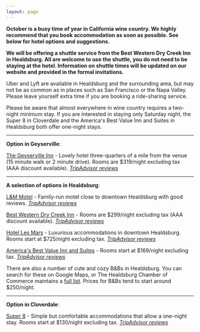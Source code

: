 ```yaml
---
layout: page
---
```


__October is a busy time of year in California wine country. We highly recommend that you book accommodation as soon as possible. See below for hotel options and suggestions.__

__We will be offering a shuttle service from the Best Western Dry Creek Inn in Healdsburg. All are welcome to use the shuttle, you do not need to be staying at the hotel. Information on shuttle times will be updated on our website and provided in the formal invitations.__

Uber and Lyft are available in Healdsburg and the surrounding area, but may not be as common as in places such as San Francisco or the Napa Valley. Please leave yourself extra time if you are booking a ride-sharing service. 

Please be aware that almost everywhere in wine country requires a two-night minimum stay. If you are interested in staying only Saturday night, the Super 8 in Cloverdale and the America's Best Value Inn and Suites in Healdsburg both offer one-night stays.


---

__Option in Geyserville__:

[The Geyserville Inn](http://www.geyservilleinn.com/) - Lovely hotel three-quarters of a mile from the venue (15 minute walk or 2 minute drive). Rooms are $319/night excluding tax (AAA discount available). [_TripAdvisor reviews_](https://www.tripadvisor.com/Hotel_Review-g32427-d248139-Reviews-Geyserville_Inn-Geyserville_Sonoma_County_California.html)

---

__A selection of options in Healdsburg__:

[L&M Motel](http://landmmotel.com/) - Family-run motel close to downtown Healdsburg with good reviews. [_TripAdvisor reviews_](https://www.tripadvisor.com/Hotel_Review-g32482-d1102470-Reviews-L_M_Motel-Healdsburg_Sonoma_County_California.html)

[Best Western Dry Creek Inn](http://www.drycreekinn.com/) - Rooms are $299/night excluding tax (AAA discount available). [_TripAdvisor reviews_](https://www.tripadvisor.com/Hotel_Review-g32482-d77196-Reviews-BEST_WESTERN_Dry_Creek_Inn-Healdsburg_Sonoma_County_California.html)

[Hotel Les Mars](https://www.hotellesmars.com/) - Luxurious accommodations in downtown Healdsburg. Rooms start at $725/night excluding tax. [_TripAdvisor reviews_](https://www.tripadvisor.com/Hotel_Review-g32482-d577327-Reviews-Hotel_Les_Mars_Relais_Chateaux-Healdsburg_Sonoma_County_California.html)

[America's Best Value Inn and Suites](http://www.vantagehotels.com/hotel-details.cfm?idp=822) - Rooms start at $169/night excluding tax. [_TripAdvisor reviews_](https://www.tripadvisor.com/Hotel_Review-g32482-d490923-Reviews-Americas_Best_Value_Inn_Suites-Healdsburg_Sonoma_County_California.html)

There are also a number of cute and cozy B&Bs in Healdsburg. You can search for these on Google Maps, or The Healdsburg Chamber of Commerce maintains a [full list](http://business.healdsburg.com/list/ql/lodging-travel-15?c=&q=&t=5&st=3#mn-directory-searchresults). Prices for B&Bs tend to start around $250/night.

---

__Option in Cloverdale__:

[Super 8](https://www.wyndhamhotels.com/super-8/cloverdale-california/super-8-cloverdale-ca/overview?cid=fe:se:20161215:tabl:pp:seus:13922&tel=18005361211) - Simple but comfortable accommodations that allow a one-night stay. Rooms start at $130/night excluding tax. [_TripAdvisor reviews_](https://www.tripadvisor.com/Hotel_Review-g32224-d634332-Reviews-Super_8_Cloverdale-Cloverdale_Sonoma_County_California.html)
